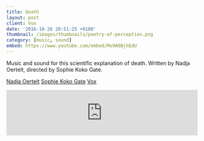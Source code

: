 ```yaml
---
title: Death
layout: post
client: Vox
date: '2016-10-26 20:51:25 +0100'
thumbnail: /images/thumbnails/poetry-of-perception.png
category: [music, sound]
embed: https://www.youtube.com/embed/Mx9A0BjhEdU
---
```


Music and sound for this scientific explanation of death. Written by Nadja Oertelt, directed by Sophie Koko Gate.

[Nadja Oertelt](http://www.nadjaoertelt.com/)
[Sophie Koko Gate](http://sophiekokogate.com/)
[Vox](vox.com)

<iframe style="border: 0; width: 100%; height: 120px;" src="https://bandcamp.com/EmbeddedPlayer/track=1389995715/size=large/bgcol=ffffff/linkcol=333333/tracklist=false/artwork=none/transparent=true/" seamless="">[Death by Skillbard](http://skillbard.bandcamp.com/track/death)</iframe>
